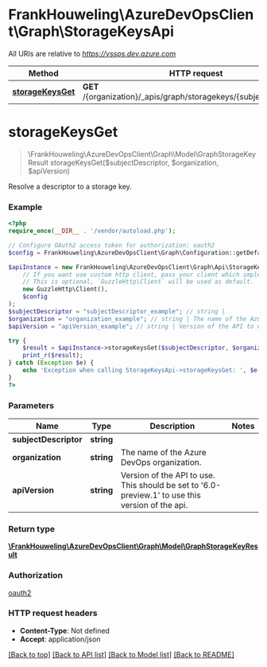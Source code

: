 # FrankHouweling\AzureDevOpsClient\Graph\StorageKeysApi

All URIs are relative to *https://vssps.dev.azure.com*

Method | HTTP request | Description
------------- | ------------- | -------------
[**storageKeysGet**](StorageKeysApi.md#storageKeysGet) | **GET** /{organization}/_apis/graph/storagekeys/{subjectDescriptor} | 


# **storageKeysGet**
> \FrankHouweling\AzureDevOpsClient\Graph\Model\GraphStorageKeyResult storageKeysGet($subjectDescriptor, $organization, $apiVersion)



Resolve a descriptor to a storage key.

### Example
```php
<?php
require_once(__DIR__ . '/vendor/autoload.php');

// Configure OAuth2 access token for authorization: oauth2
$config = FrankHouweling\AzureDevOpsClient\Graph\Configuration::getDefaultConfiguration()->setAccessToken('YOUR_ACCESS_TOKEN');

$apiInstance = new FrankHouweling\AzureDevOpsClient\Graph\Api\StorageKeysApi(
    // If you want use custom http client, pass your client which implements `GuzzleHttp\ClientInterface`.
    // This is optional, `GuzzleHttp\Client` will be used as default.
    new GuzzleHttp\Client(),
    $config
);
$subjectDescriptor = "subjectDescriptor_example"; // string | 
$organization = "organization_example"; // string | The name of the Azure DevOps organization.
$apiVersion = "apiVersion_example"; // string | Version of the API to use.  This should be set to '6.0-preview.1' to use this version of the api.

try {
    $result = $apiInstance->storageKeysGet($subjectDescriptor, $organization, $apiVersion);
    print_r($result);
} catch (Exception $e) {
    echo 'Exception when calling StorageKeysApi->storageKeysGet: ', $e->getMessage(), PHP_EOL;
}
?>
```

### Parameters

Name | Type | Description  | Notes
------------- | ------------- | ------------- | -------------
 **subjectDescriptor** | **string**|  |
 **organization** | **string**| The name of the Azure DevOps organization. |
 **apiVersion** | **string**| Version of the API to use.  This should be set to &#39;6.0-preview.1&#39; to use this version of the api. |

### Return type

[**\FrankHouweling\AzureDevOpsClient\Graph\Model\GraphStorageKeyResult**](../Model/GraphStorageKeyResult.md)

### Authorization

[oauth2](../../README.md#oauth2)

### HTTP request headers

 - **Content-Type**: Not defined
 - **Accept**: application/json

[[Back to top]](#) [[Back to API list]](../../README.md#documentation-for-api-endpoints) [[Back to Model list]](../../README.md#documentation-for-models) [[Back to README]](../../README.md)

